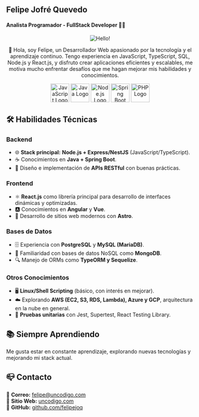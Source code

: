 ## Felipe Jofré Quevedo
#### Analista Programador - FullStack Developer 👨‍💻


<p align="center">
  <img src="https://github.com/user-attachments/assets/1252131b-373c-4bb1-a6a3-e72dc5c98312" alt="Hello!" />
</p>
<p align="center">
👋 Hola, soy Felipe, un Desarrollador Web apasionado por la tecnología y el aprendizaje continuo. Tengo experiencia en JavaScript, TypeScript, SQL, Node.js y React.js, y disfruto crear aplicaciones eficientes y escalables, me motiva mucho enfrentar desafíos que me hagan mejorar mis habilidades y conocimientos.
</p>

<p align="center">
  <img src="https://github.com/user-attachments/assets/aa2ed44c-286b-405a-82cf-13dc2c93920b" alt="JavaScript Logo" height="50" width="50"/>
  <img src="https://github.com/user-attachments/assets/4c3f4574-96a0-4f4b-ad15-43ab2f460410" alt="Java Logo" height="50" width="50"/>
  <img src="https://github.com/user-attachments/assets/a79105fe-e2bd-478c-9b42-dd63ef883054" alt="Node.js Logo" height="50" width="50"/>
  <img src="https://github.com/user-attachments/assets/3d07c747-77bd-4b92-ba80-47bb8678f0bc" alt="Spring Boot Logo" height="50" width="50"/>
  <img src="https://github.com/user-attachments/assets/e4925688-9d8e-4895-b016-42986c4e6093" alt="PHP Logo" height="50" width="50"/>
</p>


## 🛠️ Habilidades Técnicas

### Backend
- 🌐 **Stack principal:** **Node.js + Express/NestJS** (JavaScript/TypeScript).
- ☕ Conocimientos en **Java + Spring Boot**.
- 🔗 Diseño e implementación de **APIs RESTful** con buenas prácticas.

### Frontend
- ⚛️ **React.js** como librería principal para desarrollo de interfaces dinámicas y optimizadas.
- 🅰️ Conocimientos en **Angular** y **Vue**.
- 🚀 Desarrollo de sitios web modernos con **Astro**.

### Bases de Datos
- 🗄️ Experiencia con **PostgreSQL** y **MySQL (MariaDB)**.
- 🌱 Familiaridad con bases de datos NoSQL como **MongoDB**.
- 🔍 Manejo de ORMs como **TypeORM y Sequelize**.

### Otros Conocimientos
- 🖥️ **Linux/Shell Scripting** (básico, con interés en mejorar).
- ☁️ Explorando **AWS (EC2, S3, RDS, Lambda), Azure y GCP**, arquitectura en la nube en general.
- 🔄 **Pruebas unitarias** con Jest, Supertest, React Testing Library.

## 📚 Siempre Aprendiendo

Me gusta estar en constante aprendizaje, explorando nuevas tecnologías y mejorando mi stack actual.

## 📪 Contacto

📩 **Correo:** [felipe@uncodigo.com](mailto:felipe@uncodigo.com)  
💼 **Sitio Web:** [uncodigo.com](https://uncodigo.com)  
🐙 **GitHub:** [github.com/felipejoq](https://github.com/felipejoq)

